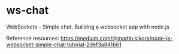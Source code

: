 # ws-chat
WebSockets - Simple chat. Building a websocket app with node.js

Reference resources:
https://medium.com/@martin.sikora/node-js-websocket-simple-chat-tutorial-2def3a841b61
